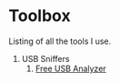# Toolbox
Listing of all the tools I use.


1. USB Sniffers
	1. [Free USB Analyzer](http://freeusbanalyzer.com/)